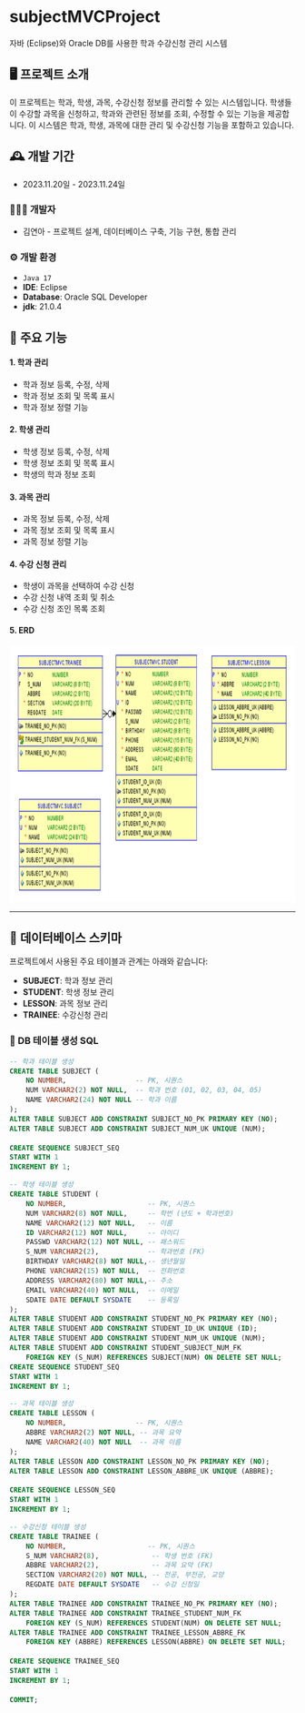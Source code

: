 # subjectMVCProject

자바 (Eclipse)와 Oracle DB를 사용한 학과 수강신청 관리 시스템

## 🖥️ 프로젝트 소개

이 프로젝트는 학과, 학생, 과목, 수강신청 정보를 관리할 수 있는 시스템입니다. 학생들이 수강할 과목을 신청하고, 학과와 관련된 정보를 조회, 수정할 수 있는 기능을 제공합니다. 이 시스템은 학과, 학생, 과목에 대한 관리 및 수강신청 기능을 포함하고 있습니다.

## 🕰️ 개발 기간

- 2023.11.20일 - 2023.11.24일

### 🧑‍🤝‍🧑 개발자

- 김연아 - 프로젝트 설계, 데이터베이스 구축, 기능 구현, 통합 관리

### ⚙️ 개발 환경

- `Java 17`
- **IDE**: Eclipse
- **Database**: Oracle SQL Developer
- **jdk**: 21.0.4

## 📌 주요 기능

#### 1. 학과 관리

- 학과 정보 등록, 수정, 삭제
- 학과 정보 조회 및 목록 표시
- 학과 정보 정렬 기능

#### 2. 학생 관리

- 학생 정보 등록, 수정, 삭제
- 학생 정보 조회 및 목록 표시
- 학생의 학과 정보 조회

#### 3. 과목 관리

- 과목 정보 등록, 수정, 삭제
- 과목 정보 조회 및 목록 표시
- 과목 정보 정렬 기능

#### 4. 수강 신청 관리

- 학생이 과목을 선택하여 수강 신청
- 수강 신청 내역 조회 및 취소
- 수강 신청 조인 목록 조회

#### 5. ERD

<img src="https://github.com/KimYeonA1/subjectMVCProject/blob/main/Image/subjectMVCProject_erd.png" width = "800px" height = "450px">

---

## 🧩 데이터베이스 스키마

프로젝트에서 사용된 주요 테이블과 관계는 아래와 같습니다:

- **SUBJECT**: 학과 정보 관리
- **STUDENT**: 학생 정보 관리
- **LESSON**: 과목 정보 관리
- **TRAINEE**: 수강신청 관리

### 📜 DB 테이블 생성 SQL

```sql
-- 학과 테이블 생성
CREATE TABLE SUBJECT (
    NO NUMBER,                 -- PK, 시퀀스
    NUM VARCHAR2(2) NOT NULL,  -- 학과 번호 (01, 02, 03, 04, 05)
    NAME VARCHAR2(24) NOT NULL -- 학과 이름
);
ALTER TABLE SUBJECT ADD CONSTRAINT SUBJECT_NO_PK PRIMARY KEY (NO);
ALTER TABLE SUBJECT ADD CONSTRAINT SUBJECT_NUM_UK UNIQUE (NUM);

CREATE SEQUENCE SUBJECT_SEQ
START WITH 1
INCREMENT BY 1;
```

```sql
-- 학생 테이블 생성
CREATE TABLE STUDENT (
    NO NUMBER,                    -- PK, 시퀀스
    NUM VARCHAR2(8) NOT NULL,     -- 학번 (년도 + 학과번호)
    NAME VARCHAR2(12) NOT NULL,   -- 이름
    ID VARCHAR2(12) NOT NULL,     -- 아이디
    PASSWD VARCHAR2(12) NOT NULL, -- 패스워드
    S_NUM VARCHAR2(2),            -- 학과번호 (FK)
    BIRTHDAY VARCHAR2(8) NOT NULL,-- 생년월일
    PHONE VARCHAR2(15) NOT NULL,  -- 전화번호
    ADDRESS VARCHAR2(80) NOT NULL,-- 주소
    EMAIL VARCHAR2(40) NOT NULL,  -- 이메일
    SDATE DATE DEFAULT SYSDATE    -- 등록일
);
ALTER TABLE STUDENT ADD CONSTRAINT STUDENT_NO_PK PRIMARY KEY (NO);
ALTER TABLE STUDENT ADD CONSTRAINT STUDENT_ID_UK UNIQUE (ID);
ALTER TABLE STUDENT ADD CONSTRAINT STUDENT_NUM_UK UNIQUE (NUM);
ALTER TABLE STUDENT ADD CONSTRAINT STUDENT_SUBJECT_NUM_FK
    FOREIGN KEY (S_NUM) REFERENCES SUBJECT(NUM) ON DELETE SET NULL;
CREATE SEQUENCE STUDENT_SEQ
START WITH 1
INCREMENT BY 1;
```

```sql
-- 과목 테이블 생성
CREATE TABLE LESSON (
    NO NUMBER,                 -- PK, 시퀀스
    ABBRE VARCHAR2(2) NOT NULL, -- 과목 요약
    NAME VARCHAR2(40) NOT NULL  -- 과목 이름
);
ALTER TABLE LESSON ADD CONSTRAINT LESSON_NO_PK PRIMARY KEY (NO);
ALTER TABLE LESSON ADD CONSTRAINT LESSON_ABBRE_UK UNIQUE (ABBRE);

CREATE SEQUENCE LESSON_SEQ
START WITH 1
INCREMENT BY 1;
```

```sql
-- 수강신청 테이블 생성
CREATE TABLE TRAINEE (
    NO NUMBER,                    -- PK, 시퀀스
    S_NUM VARCHAR2(8),             -- 학생 번호 (FK)
    ABBRE VARCHAR2(2),             -- 과목 요약 (FK)
    SECTION VARCHAR2(20) NOT NULL, -- 전공, 부전공, 교양
    REGDATE DATE DEFAULT SYSDATE   -- 수강 신청일
);
ALTER TABLE TRAINEE ADD CONSTRAINT TRAINEE_NO_PK PRIMARY KEY (NO);
ALTER TABLE TRAINEE ADD CONSTRAINT TRAINEE_STUDENT_NUM_FK
    FOREIGN KEY (S_NUM) REFERENCES STUDENT(NUM) ON DELETE SET NULL;
ALTER TABLE TRAINEE ADD CONSTRAINT TRAINEE_LESSON_ABBRE_FK
    FOREIGN KEY (ABBRE) REFERENCES LESSON(ABBRE) ON DELETE SET NULL;

CREATE SEQUENCE TRAINEE_SEQ
START WITH 1
INCREMENT BY 1;

COMMIT;
```
